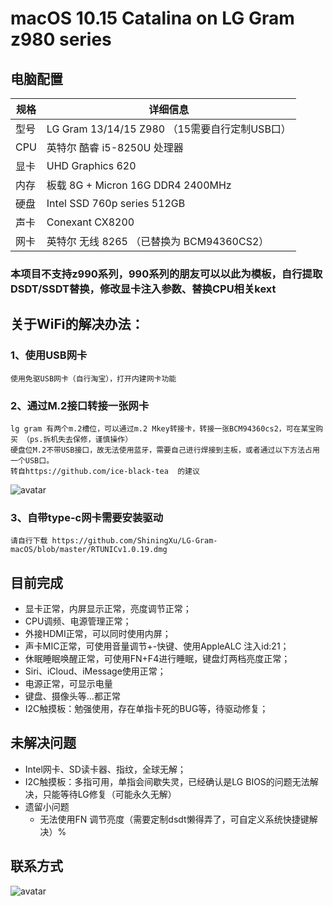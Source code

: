 # macOS 10.15 Catalina on LG Gram z980 series
## 电脑配置
| 规格     |      详细信息                               |
| -------- | ----------------------------------------  |
| 型号     | LG Gram 13/14/15 Z980 （15需要自行定制USB口） |
| CPU     | 英特尔 酷睿 i5-8250U 处理器                   |
| 显卡     | UHD Graphics 620                           |
| 内存     | 板载 8G + Micron 16G DDR4 2400MHz           |
| 硬盘     | Intel SSD 760p series 512GB                |
| 声卡     | Conexant CX8200                            |
| 网卡     | 英特尔 无线 8265 （已替换为 BCM94360CS2）      |
### 本项目不支持z990系列，990系列的朋友可以以此为模板，自行提取DSDT/SSDT替换，修改显卡注入参数、替换CPU相关kext

## 关于WiFi的解决办法：
### 1、使用USB网卡
    使用免驱USB网卡（自行淘宝），打开内建网卡功能
### 2、通过M.2接口转接一张网卡
    lg gram 有两个m.2槽位，可以通过m.2 Mkey转接卡，转接一张BCM94360cs2，可在某宝购买 （ps.拆机失去保修，谨慎操作）
    硬盘位M.2不带USB接口，故无法使用蓝牙，需要自己进行焊接到主板，或者通过以下方法占用一个USB口。 
    转自https://github.com/ice-black-tea  的建议
  ![avatar](https://github.com/ShiningXu/LG-Gram-macOS/blob/master/bluetooth.png)
### 3、自带type-c网卡需要安装驱动
    请自行下载 https://github.com/ShiningXu/LG-Gram-macOS/blob/master/RTUNICv1.0.19.dmg


## 目前完成
  - 显卡正常，内屏显示正常，亮度调节正常；
  - CPU调频、电源管理正常；
  - 外接HDMI正常，可以同时使用内屏；
  - 声卡MIC正常，可使用音量调节+-快键、使用AppleALC 注入id:21；
  - 休眠睡眠唤醒正常，可使用FN+F4进行睡眠，键盘灯两档亮度正常；
  - Siri、iCloud、iMessage使用正常；
  - 电源正常，可显示电量
  - 键盘、摄像头等...都正常
  - I2C触摸板：勉强使用，存在单指卡死的BUG等，待驱动修复；

## 未解决问题
- Intel网卡、SD读卡器、指纹，全球无解；
- I2C触摸板：多指可用，单指会间歇失灵，已经确认是LG BIOS的问题无法解决，只能等待LG修复（可能永久无解）
- 遗留小问题
  - 无法使用FN 调节亮度（需要定制dsdt懒得弄了，可自定义系统快捷键解决）%

## 联系方式
![avatar](https://github.com/ShiningXu/LG-Gram-macOS/blob/master/WechatIMG4.jpeg)
